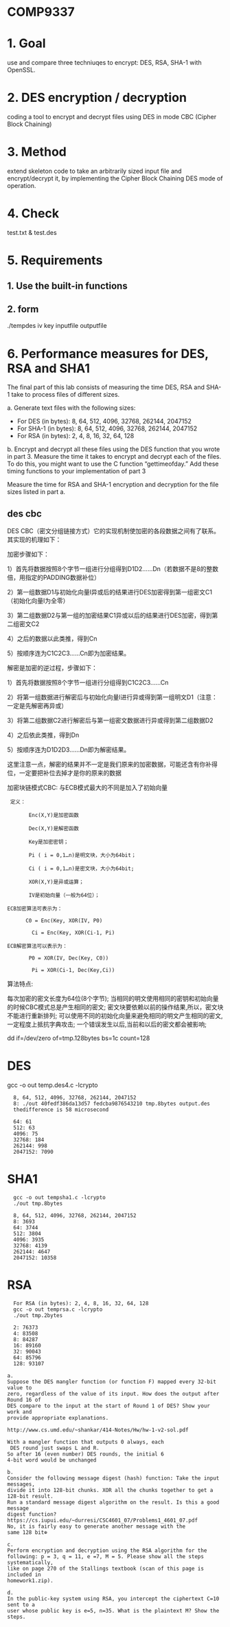 # COMP9337
# 1. Goal
use and compare three techniuqes to encrypt: DES, RSA, SHA-1 with OpenSSL.
# 2. DES encryption / decryption
coding a tool to encrypt and decrypt files using DES
in mode CBC (Cipher Block Chaining)
# 3. Method
extend skeleton code to take an arbitrarily sized input file and encrypt/decrypt it, by implementing the Cipher Block Chaining DES mode of operation.
# 4. Check
test.txt & test.des
# 5. Requirements
## 1. Use the built-in functions
## 2.  form
./tempdes
iv
key
inputfile
outputfile
# 6. Performance measures for DES, RSA and SHA1
The final part of this lab consists of measuring the time DES, RSA and SHA-1 take to
process files of different sizes.

a. Generate text files with the following sizes:
- For DES (in bytes): 8, 64, 512, 4096, 32768, 262144, 2047152
- For SHA-1 (in bytes): 8, 64, 512, 4096, 32768, 262144, 2047152
- For RSA (in bytes): 2, 4, 8, 16, 32, 64, 128

b. Encrypt and decrypt all these files using the DES function that you wrote in part 3. Measure the time it takes to encrypt and decrypt each of the files. To do this, you might want to use the C function “gettimeofday.” Add these timing functions to your implementation of part 3

Measure the time for RSA and SHA-1 encryption and decryption for the file sizes listed in part a.

## des cbc
DES CBC（密文分组链接方式）它的实现机制使加密的各段数据之间有了联系。其实现的机理如下：


加密步骤如下：


1）首先将数据按照8个字节一组进行分组得到D1D2......Dn（若数据不是8的整数倍，用指定的PADDING数据补位）


2）第一组数据D1与初始化向量I异或后的结果进行DES加密得到第一组密文C1（初始化向量I为全零）


3）第二组数据D2与第一组的加密结果C1异或以后的结果进行DES加密，得到第二组密文C2


4）之后的数据以此类推，得到Cn


5）按顺序连为C1C2C3......Cn即为加密结果。


 


解密是加密的逆过程，步骤如下：


1）首先将数据按照8个字节一组进行分组得到C1C2C3......Cn


2）将第一组数据进行解密后与初始化向量I进行异或得到第一组明文D1（注意：一定是先解密再异或）


3）将第二组数据C2进行解密后与第一组密文数据进行异或得到第二组数据D2


4）之后依此类推，得到Dn


5）按顺序连为D1D2D3......Dn即为解密结果。


这里注意一点，解密的结果并不一定是我们原来的加密数据，可能还含有你补得位，一定要把补位去掉才是你的原来的数据


加密块链模式CBC:
     与ECB模式最大的不同是加入了初始向量

     定义：

           Enc(X,Y)是加密函数

           Dec(X,Y)是解密函数

           Key是加密密钥；

           Pi ( i = 0,1…n)是明文块，大小为64bit；

           Ci ( i = 0,1…n)是密文块，大小为64bit;

           XOR(X,Y)是异或运算；

           IV是初始向量（一般为64位）；

    ECB加密算法可表示为：

          C0 = Enc(Key, XOR(IV, P0)

            Ci = Enc(Key, XOR(Ci-1, Pi)

    ECB解密算法可以表示为：

           P0 = XOR(IV, Dec(Key, C0))

            Pi = XOR(Ci-1, Dec(Key,Ci))

算法特点:

每次加密的密文长度为64位(8个字节);
当相同的明文使用相同的密钥和初始向量的时候CBC模式总是产生相同的密文;
密文块要依赖以前的操作结果,所以，密文块不能进行重新排列;
可以使用不同的初始化向量来避免相同的明文产生相同的密文,一定程度上抵抗字典攻击;
一个错误发生以后,当前和以后的密文都会被影响;

dd if=/dev/zero of=tmp.128bytes bs=1c count=128

# DES
gcc -o out temp.des4.c -lcrypto

      8, 64, 512, 4096, 32768, 262144, 2047152
      8: ./out 40fedf386da13d57 fedcba9876543210 tmp.8bytes output.des
      thedifference is 58 microsecond

      64: 61
      512: 63
      4096: 75
      32768: 184
      262144: 998
      2047152: 7090

# SHA1
      gcc -o out tempsha1.c -lcrypto
      ./out tmp.8bytes

      8, 64, 512, 4096, 32768, 262144, 2047152
      8: 3693
      64: 3744
      512: 3804
      4096: 3935
      32768: 4139
      262144: 4647
      2047152: 10358
# RSA
      For RSA (in bytes): 2, 4, 8, 16, 32, 64, 128
      gcc -o out temprsa.c -lcrypto
      ./out tmp.2bytes

      2: 76373
      4: 83508
      8: 84287
      16: 89160
      32: 90043
      64: 85796
      128: 93107
```
a.
Suppose the DES mangler function (or function F) mapped every 32-bit value to
zero, regardless of the value of its input. How does the output after Round 16 of
DES compare to the input at the start of Round 1 of DES? Show your work and
provide appropriate explanations.

http://www.cs.umd.edu/~shankar/414-Notes/Hw/hw-1-v2-sol.pdf

With a mangler function that outputs 0 always, each
 DES round just swaps L and R.   
So after 16 (even number) DES rounds, the initial 6
4-bit word would be unchanged

b.
Consider the following message digest (hash) function: Take the input messages,
divide it into 128-bit chunks. XOR all the chunks together to get a 128-bit result.
Run a standard message digest algorithm on the result. Is this a good message
digest function?
https://cs.iupui.edu/~durresi/CSC4601_07/Problems1_4601_07.pdf
No, it is fairly easy to generate another message with the 
same 128 bit⊕

c.
Perform encryption and decryption using the RSA algorithm for the
following: p = 3, q = 11, e =7, M = 5. Please show all the steps systematically,
like on page 270 of the Stallings textbook (scan of this page is included in
homework1.zip).

d.
In the public-key system using RSA, you intercept the ciphertext C=10 sent to a
user whose public key is e=5, n=35. What is the plaintext M? Show the steps.
```